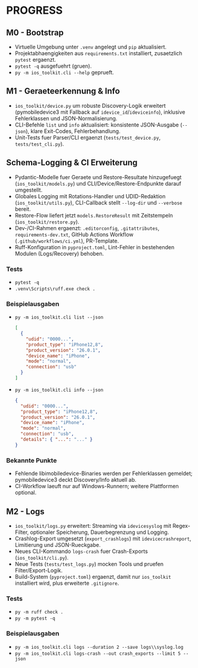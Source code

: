 # PROGRESS

## M0 - Bootstrap
- Virtuelle Umgebung unter `.venv` angelegt und `pip` aktualisiert.
- Projektabhaengigkeiten aus `requirements.txt` installiert, zusaetzlich `pytest` ergaenzt.
- `pytest -q` ausgefuehrt (gruen).
- `py -m ios_toolkit.cli --help` geprueft.

## M1 - Geraeteerkennung & Info
- `ios_toolkit/device.py` um robuste Discovery-Logik erweitert (pymobiledevice3 mit Fallback auf `idevice_id`/`ideviceinfo`), inklusive Fehlerklassen und JSON-Normalisierung.
- CLI-Befehle `list` und `info` aktualisiert: konsistente JSON-Ausgabe (`--json`), klare Exit-Codes, Fehlerbehandlung.
- Unit-Tests fuer Parser/CLI ergaenzt (`tests/test_device.py`, `tests/test_cli.py`).

## Schema-Logging & CI Erweiterung
- Pydantic-Modelle fuer Geraete und Restore-Resultate hinzugefuegt (`ios_toolkit/models.py`) und CLI/Device/Restore-Endpunkte darauf umgestellt.
- Globales Logging mit Rotations-Handler und UDID-Redaktion (`ios_toolkit/utils.py`), CLI-Callback stellt `--log-dir` und `--verbose` bereit.
- Restore-Flow liefert jetzt `models.RestoreResult` mit Zeitstempeln (`ios_toolkit/restore.py`).
- Dev-/CI-Rahmen ergaenzt: `.editorconfig`, `.gitattributes`, `requirements-dev.txt`, GitHub Actions Workflow (`.github/workflows/ci.yml`), PR-Template.
- Ruff-Konfiguration in `pyproject.toml`, Lint-Fehler in bestehenden Modulen (Logs/Recovery) behoben.

### Tests
- `pytest -q`
- `.venv\Scripts\ruff.exe check .`

### Beispielausgaben
- `py -m ios_toolkit.cli list --json`  
  ```json
  [
    {
      "udid": "0000...",
      "product_type": "iPhone12,8",
      "product_version": "26.0.1",
      "device_name": "iPhone",
      "mode": "normal",
      "connection": "usb"
    }
  ]
  ```
- `py -m ios_toolkit.cli info --json`  
  ```json
  {
    "udid": "0000...",
    "product_type": "iPhone12,8",
    "product_version": "26.0.1",
    "device_name": "iPhone",
    "mode": "normal",
    "connection": "usb",
    "details": { "...": "..." }
  }
  ```

### Bekannte Punkte
- Fehlende libimobiledevice-Binaries werden per Fehlerklassen gemeldet; pymobiledevice3 deckt Discovery/Info aktuell ab.
- CI-Workflow laeuft nur auf Windows-Runnern; weitere Plattformen optional.

## M2 - Logs
- `ios_toolkit/logs.py` erweitert: Streaming via `idevicesyslog` mit Regex-Filter, optionaler Speicherung, Dauerbegrenzung und Logging.
- Crashlog-Export umgesetzt (`export_crashlogs`) mit `idevicecrashreport`, Limitierung und JSON-Rueckgabe.
- Neues CLI-Kommando `logs-crash` fuer Crash-Exports (`ios_toolkit/cli.py`).
- Neue Tests (`tests/test_logs.py`) mocken Tools und pruefen Filter/Export-Logik.
- Build-System (`pyproject.toml`) ergaenzt, damit nur `ios_toolkit` installiert wird, plus erweiterte `.gitignore`.

### Tests
- `py -m ruff check .`
- `py -m pytest -q`

### Beispielausgaben
- `py -m ios_toolkit.cli logs --duration 2 --save logs\\syslog.log`
- `py -m ios_toolkit.cli logs-crash --out crash_exports --limit 5 --json`
